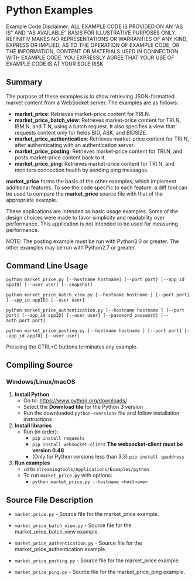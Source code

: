# Python Examples

Example Code Disclaimer:
ALL EXAMPLE CODE IS PROVIDED ON AN “AS IS” AND “AS AVAILABLE” BASIS FOR ILLUSTRATIVE PURPOSES ONLY. REFINITIV MAKES NO REPRESENTATIONS OR WARRANTIES OF ANY KIND, EXPRESS OR IMPLIED, AS TO THE OPERATION OF EXAMPLE CODE, OR THE INFORMATION, CONTENT OR MATERIALS USED IN CONNECTION WITH EXAMPLE CODE. YOU EXPRESSLY AGREE THAT YOUR USE OF EXAMPLE CODE IS AT YOUR SOLE RISK

## Summary

The purpose of these examples is to show retrieving JSON-formatted market content
from a WebSocket server. The examples are as follows:

* __market\_price__: Retrieves market-price content for TRI.N.
* __market\_price\_batch\_view__: Retrieves market-price content for TRI.N, IBM.N, and T.N, 
  using a batch request. It also specifies a view that requests content only for fields 
  BID, ASK, and BIDSIZE.
* __market\_price\_authentication__: Retrieves market-price content for TRI.N, after 
  authenticating with an authentication server.
* __market\_price\_posting__: Retrieves market-price content for TRI.N, and posts
  market-price content back to it.
* __market\_price\_ping__: Retrieves market-price content for TRI.N, and monitors
  connection health by sending ping messages.

__market\_price__ forms the basis of the other examples, which implement additional
features. To see the code specific to each feature, a diff tool can be used to compare
the __market\_price__ source file with that of the appropriate example.

These applications are intended as basic usage examples. Some of the design choices
were made to favor simplicity and readability over performance. This application 
is not intended to be used for measuring performance.

NOTE: The posting example must be run with Python3.0 or greater. The other examples may be
run with Python2.7 or greater.

## Command Line Usage

```python market_price.py [--hostname hostname] [--port port] [--app_id appID] [--user user] [--snapshot]```

```python market_price_batch_view.py [--hostname hostname ] [--port port] [--app_id appID] [--user user]```

```python market_price_authentication.py [--hostname hostname ] [--port port] [--app_id appID] [--user user] [--password password] [--auth_port port]```

```python market_price_posting.py [--hostname hostname ] [--port port] [--app_id appID] [--user user]```

Pressing the CTRL+C buttons terminates any example.
## Compiling Source
### Windows/Linux/macOS
1. __Install Python__
    - Go to: <https://www.python.org/downloads/>
    - Select the __Download tile__ for the Python 3 version
    - Run the downloaded `python-<version>` file and follow installation instructions
2. __Install libraries__
    - Run (in order):
      - `pip install requests`
      - `pip install websocket-client`
	    **The websocket-client must be version 0.48**
      - (Only for Python versions less than 3.3) `pip install ipaddress` 
3. __Run examples__
    - `cd` to `streamingtools/Applications/Examples/python`
    - To run `market_price.py` with options:
      - `python market_price.py --hostname <hostname>`

## Source File Description
* `market_price.py` - Source file for the market\_price example.

* `market_price_batch_view.py` - Source file for the market\_price\_batch\_view example.

* `market_price_authentication.py` - Source file for the market\_price\_authentication example.

* `market_price_posting.py` - Source file for the market\_price example.

* `market_price_ping.py` - Source file for the market\_price\_ping example.

